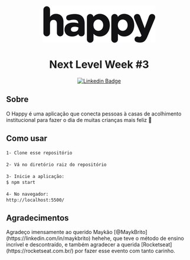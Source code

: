 <p align="center">
    <img alt="Happy" title="Happy" src=".github/logo.svg" />
</p>

<h1 align="center">Next Level Week #3</h1>

<div align="center">

[![Linkedin Badge](https://img.shields.io/badge/-Guilherme%20Sandi-292929?style=flat-square&logo=Linkedin&logoColor=white&link=https://www.linkedin.com/in/guilhermesandi/)](https://www.linkedin.com/in/guilhermesandi/)

</div>

<h2>Sobre</h2>

<p>O Happy é uma aplicação que conecta pessoas à casas de acolhimento institucional para fazer o dia de muitas crianças mais feliz 💜</p>

<h2>Como usar</h2>

```
1- Clone esse repositório

2- Vá no diretório raiz do repositório

3- Inicie a aplicação:
$ npm start

4- No navegador:
http://localhost:5500/
```

<h2>Agradecimentos</h2>

<p>Agradeço imensamente ao querido Maykão [@MaykBrito](https://linkedin.com/in/maykbrito) hehehe, que teve o método de ensino incrível e descontraído, e também agradecer a querida [Rocketseat](https://rocketseat.com.br/) por fazer esse evento com tanto carinho.</p>